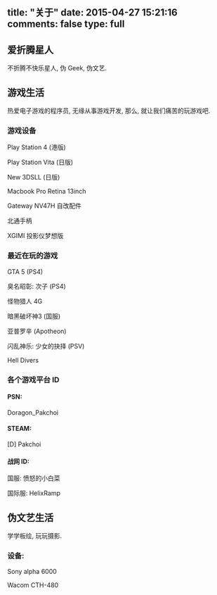 title: "关于"
date: 2015-04-27 15:21:16
comments: false
type: full
---

## 爱折腾星人

不折腾不快乐星人, 伪 Geek, 伪文艺.

## 游戏生活

热爱电子游戏的程序员, 无缘从事游戏开发, 那么, 就让我们痛苦的玩游戏吧.

### 游戏设备

Play Station 4 \(港版\) 

Play Station Vita \(日版\)

New 3DSLL \(日版\)

Macbook Pro Retina 13inch

Gateway NV47H 自改配件

北通手柄

XGIMI 投影仪梦想版

### 最近在玩的游戏

GTA 5 \(PS4\)

臭名昭彰: 次子 \(PS4\)

怪物猎人 4G

暗黑破坏神3 \(国服\)

亚普罗辛 \(Apotheon\)

闪乱神乐: 少女的抉择 \(PSV\)

Hell Divers

### 各个游戏平台 ID

#### PSN: 

Doragon_Pakchoi

#### STEAM: 

[D] Pakchoi

#### 战网 ID: 

国服: 愤怒的小白菜

国际服: HelixRamp

## 伪文艺生活

学学板绘, 玩玩摄影.

### 设备: 

Sony alpha 6000

Wacom CTH-480 
